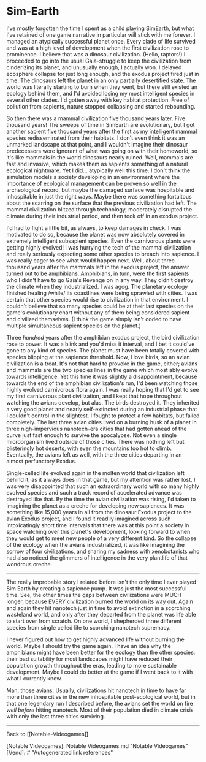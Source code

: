 # Sim-Earth

I've mostly forgotten the time I spent as a child playing SimEarth, but what I've retained of one game narrative in particular will stick with me forever.  I managed an atypically successful planet once.  Every clade of life survived and was at a high level of development when the first civilization rose to prominence.  I believe that was a dinosaur civilization.  (Hello, raptors!)  I proceeded to go into the usual Gaia-struggle to keep the civilization from cinderizing its planet, and unusually enough, I actually won.  I delayed ecosphere collapse for just long enough, and the exodus project fired just in time.  The dinosaurs left the planet in an only partially desertified state.  The world was literally starting to burn when they went, but there still existed an ecology behind them, and I'd avoided losing my most intelligent species in several other clades.  I'd gotten away with key habitat protection.  Free of pollution from sapients, nature stopped collapsing and started rebounding.

So then there was a mammal civilization five thousand years later.  Five thousand years!  The sweeps of time in SimEarth are evolutionary, but I got another sapient five thousand years after the first as my intelligent mammal species redisseminated from their habitats.  I don't even think it was an unmarked landscape at that point, and I wouldn't imagine their dinosaur predecessors were ignorant of what was going on with their homeworld, so it's like mammals in the world dinosaurs nearly ruined.  Well, mammals are fast and invasive, which makes them as sapients something of a natural ecological nightmare.  Yet I did... atypically well this time.  I don't think the simulation models a society developing in an environment where the importance of ecological management can be proven so well in the archeological record, but maybe the damaged surface was hospitable and inhospitable in just the right ways.  Maybe there was something fortuitous about the scarring on the surface that the previous civilization had left.  The mammal civilization blitzed through technology, moderately disrupted the climate during their industrial period, and then took off in an exodus project.

I'd had to fight a little bit, as always, to keep damages in check.  I was motivated to do so, because the planet was now absolutely covered in extremely intelligent subsapient species.  Even the carnivorous plants were getting highly evolved!  I was hurrying the tech of the mammal civilization and really seriously expecting some other species to breach into sapience.  I was really eager to see what would happen next.  Well, about three thousand years after the mammals left in the exodus project, the answer turned out to be amphibians.  Amphibians, in turn, were the first sapients who I didn't have to go Gaia's Revenge on in any way.  They didn't destroy the climate when they industrialized.  I was agog.  The planetary ecology finished healing /while/ its coastlines were being sprawled with cities.  I was certain that other species would rise to civilization in that environment.  I couldn't believe that so many species could be at their last species on the game's evolutionary chart without any of them being considered sapient and civilized themselves.  (I think the game simply isn't coded to have multiple simultaneous sapient species on the planet.)

Three *hundred* years after the amphibian exodus project, the bird civilization rose to power.  It was a blink and you'd miss it interval, and I bet it could've gone to any kind of species.  The planet must have been totally covered with species blipping at the sapience threshold.  Now, I love birds, so an avian civilization is a treat.  It's not that hard to provoke in the game, either; avians and mammals are the two species lines in the game which most ably evolve towards intelligence.  Yet this time it was slightly a disappointment, because towards the end of the amphibian civilization's run, I'd been watching those highly evolved carnivorous flora again.  I was really hoping that I'd get to see my first carnivorous plant civilization, and I kept that hope throughout watching the avians develop, but alas.  The birds destroyed it.  They inherited a very good planet and nearly self-extincted during an industrial phase that I couldn't control in the slightest.  I fought to protect a few habitats, but failed completely.  The last three avian cities lived on a burning husk of a planet in three nigh-impervious nanotech-era cities that had gotten ahead of the curve just fast enough to survive the apocalypse.  Not even a single microorganism lived outside of those cities.  There was nothing left but blisteringly hot deserts, with even the mountains too hot to climb.  Eventually, the avians left as well, with the three cities departing in an almost perfunctory Exodus.

Single-celled life evolved again in the molten world that civilization left behind it, as it always does in that game, but my attention was rather lost.  I was very disappointed that such an extraordinary world with so many highly evolved species and such a track record of accelerated advance was destroyed like that.  By the time the avian civilization was rising, I'd taken to imagining the planet as a creche for developing new sapiences.  It was something like 15,000 years in all from the dinosaur Exodus project to the avian Exodus project, and I found it readily imagined across such intoxicatingly short time intervals that there was at this point a society in space watching over this planet's development, looking forward to when they would get to meet new people of a very different kind.  So the collapse of the ecology when the avians industrialized, it was like imagining the sorrow of four civilizations, and sharing my sadness with xenobotanists who had also noticed the glimmers of intelligence in the very plantlife of that wondrous creche.

---
The really improbable story I related before isn't the only time I ever played Sim Earth by creating a sapience pump.  It was just the most successful time.  See, the other times the gaps between civilizations were MUCH longer, because EVERY civilization burned the world on its way out.  Again and again they hit nanotech just in time to avoid extinction in a scorching wasteland world, and only after they departed from the planet was life able to start over from scratch.  On one world, I shepherded three different species from single celled life to scorching nanotech supremacy.

I never figured out how to get highly advanced life without burning the world.  Maybe I should try the game again.  I have an idea why the amphibians might have been better for the ecology than the other species: their bad suitability for most landscapes might have reduced their population growth throughout the eras, leading to more sustainable development.  Maybe I could do better at the game if I went back to it with what I currently know.

Man, those avians.  Usually, civilizations hit nanotech in time to have far more than three cities in the new inhospitable post-ecological world, but in that one legendary run I described before, the avians set the world on fire *well before* hitting nanotech.  Most of their population died in climate crisis with only the last three cities surviving.

---
Back to [[Notable-Videogames]]

[//begin]: # "Autogenerated link references for markdown compatibility"
[Notable Videogames]: Notable Videogames.md "Notable Videogames"
[//end]: # "Autogenerated link references"